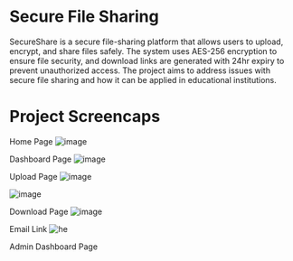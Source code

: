 # Secure File Sharing
SecureShare is a secure file-sharing platform that allows users to upload, encrypt, and share files safely. The system uses AES-256 encryption to ensure file security, and download links are generated with 24hr expiry to prevent unauthorized access. The project aims to address issues with secure file sharing and how it can be applied in educational institutions.


# Project Screencaps
Home Page
![image](https://github.com/user-attachments/assets/91a0b25d-913e-4bcd-9c2d-0e417a8598fd)

Dashboard Page
![image](https://github.com/user-attachments/assets/64050883-1d96-4119-a2c0-1bfa9c8e7455)

Upload Page
![image](https://github.com/user-attachments/assets/76be22f6-cc90-4b15-b2e7-a40c01ea1a77)

![image](https://github.com/user-attachments/assets/cdf2cf27-ecdc-4a6d-bfef-c35f3c6a5ecb)

Download Page
![image](https://github.com/user-attachments/assets/41d32c34-ab32-4955-b886-5693078f7486)

Email Link
![he](https://github.com/user-attachments/assets/9c8a210f-8852-4d36-a316-40dde3741af8)

Admin Dashboard Page



